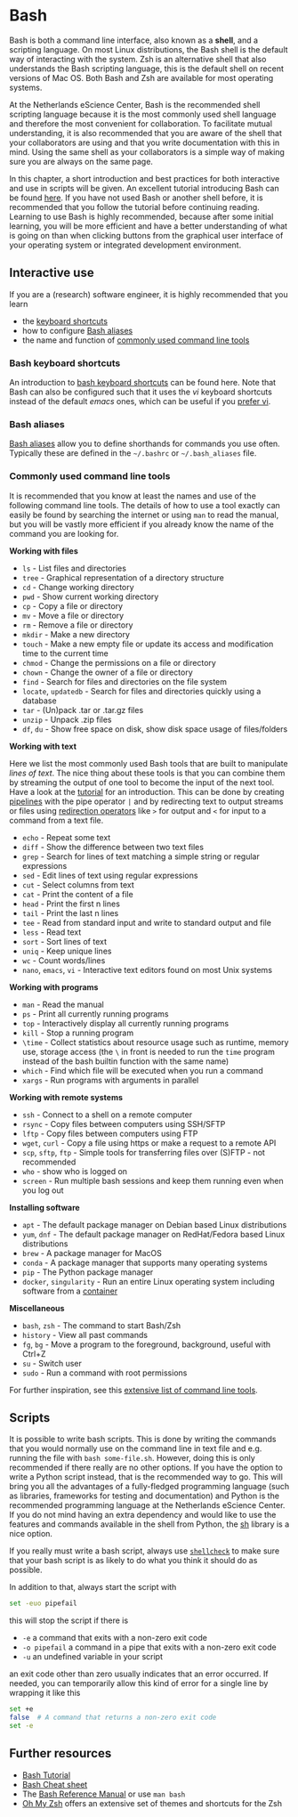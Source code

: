 # Bash

Bash is both a command line interface,
also known as a **shell**, and a scripting language.
On most Linux distributions, the Bash shell is the default way of interacting
with the system.
Zsh is an alternative shell that also understands the Bash scripting language,
this is the default shell on recent versions of Mac OS.
Both Bash and Zsh are available for most operating systems.

At the Netherlands eScience Center, Bash is the recommended shell scripting
language because it is the most commonly used shell language and therefore the
most convenient for collaboration.
To facilitate mutual understanding, it is also recommended that you are aware of
the shell that your collaborators are using and that you write documentation
with this in mind.
Using the same shell as your collaborators is a simple way of making sure you
are always on the same page.

In this chapter, a short introduction and best practices for both interactive
and use in scripts will be given.
An excellent tutorial introducing Bash can be found
[here](https://swcarpentry.github.io/shell-novice/).
If you have not used Bash or another shell before, it is recommended that you
follow the tutorial before continuing reading.
Learning to use Bash is highly recommended, because after some initial learning,
you will be more efficient and have a better understanding of what is going on
than when clicking buttons from the graphical user interface of your operating
system or integrated development environment.

## Interactive use

If you are a (research) software engineer, it is highly recommended that you
learn

- the [keyboard shortcuts](#Bash-keyboard-shortcuts)
- how to configure [Bash aliases](#Bash-aliases)
- the name and function of [commonly used command line tools](#Commonly-used-command-line-tools)

### Bash keyboard shortcuts
An introduction to
[bash keyboard shortcuts](https://www.tecmint.com/linux-command-line-bash-shortcut-keys/)
can be found here.
Note that Bash can also be configured such that it uses the *vi* keyboard
shortcuts instead of the default *emacs* ones, which can be useful if you
[prefer vi](https://skeptics.stackexchange.com/questions/17492/does-emacs-cause-emacs-pinky).

### Bash aliases
[Bash aliases](https://linuxize.com/post/how-to-create-bash-aliases/)
allow you to define shorthands for commands you use often.
Typically these are defined in the `~/.bashrc` or `~/.bash_aliases` file.

### Commonly used command line tools
It is recommended that you know at least the names and use of the following
command line tools.
The details of how to use a tool exactly can easily be found by searching the
internet or using `man` to read the manual, but you will be vastly more
efficient if you already know the name of the command you are looking for.

**Working with files**

- `ls` - List files and directories
- `tree` - Graphical representation of a directory structure
- `cd` - Change working directory
- `pwd` - Show current working directory
- `cp` - Copy a file or directory
- `mv` - Move a file or directory
- `rm` - Remove a file or directory
- `mkdir` - Make a new directory
- `touch` - Make a new empty file or update its access and modification time to the current time
- `chmod` - Change the permissions on a file or directory
- `chown` - Change the owner of a file or directory
- `find` - Search for files and directories on the file system
- `locate`, `updatedb` - Search for files and directories quickly using a database
- `tar` - (Un)pack .tar or .tar.gz files
- `unzip` - Unpack .zip files
- `df`, `du` - Show free space on disk, show disk space usage of files/folders

**Working with text**

Here we list the most commonly used Bash tools that are built to manipulate
*lines of text*.
The nice thing about these tools is that you can combine them by streaming the
output of one tool to become the input of the next tool.
Have a look at the
[tutorial](https://swcarpentry.github.io/shell-novice/04-pipefilter/index.html)
for an introduction.
This can be done by creating
[pipelines](https://www.gnu.org/savannah-checkouts/gnu/bash/manual/bash.html#Pipelines)
with the pipe operator `|` and by redirecting text to output streams or files
using
[redirection operators](https://www.gnu.org/savannah-checkouts/gnu/bash/manual/bash.html#Redirections)
like `>` for output and `<` for input to a command from a text file.

- `echo` - Repeat some text
- `diff` - Show the difference between two text files
- `grep` - Search for lines of text matching a simple string or regular expressions
- `sed` - Edit lines of text using regular expressions
- `cut` - Select columns from text
- `cat` - Print the content of a file
- `head` - Print the first n lines
- `tail` - Print the last n lines
- `tee`	- Read from standard input and write to standard output and file
- `less` - Read text
- `sort` - Sort lines of text
- `uniq` - Keep unique lines
- `wc` - Count words/lines
- `nano`, `emacs`, `vi` - Interactive text editors found on most Unix systems

**Working with programs**

- `man` - Read the manual
- `ps` - Print all currently running programs
- `top` - Interactively display all currently running programs
- `kill` - Stop a running program
- `\time` - Collect statistics about resource usage such as runtime, memory use, storage access (the `\` in front is needed to run the `time` program instead of the bash builtin function with the same name)
- `which` - Find which file will be executed when you run a command
- `xargs` - Run programs with arguments in parallel

**Working with remote systems**

- `ssh` - Connect to a shell on a remote computer
- `rsync` - Copy files between computers using SSH/SFTP
- `lftp` - Copy files between computers using FTP
- `wget`, `curl` - Copy a file using https or make a request to a remote API
- `scp`, `sftp`, `ftp` - Simple tools for transferring files over (S)FTP - not recommended
- `who` - show who is logged on
- `screen` - Run multiple bash sessions and keep them running even when you log out

**Installing software**

- `apt` - The default package manager on Debian based Linux distributions
- `yum`, `dnf` - The default package manager on RedHat/Fedora based Linux distributions
- `brew` - A package manager for MacOS
- `conda` - A package manager that supports many operating systems
- `pip` - The Python package manager
- `docker`, `singularity` - Run an entire Linux operating system including software from a [container](https://www.docker.com/resources/what-container)

**Miscellaneous**

- `bash`, `zsh` - The command to start Bash/Zsh
- `history` - View all past commands
- `fg`, `bg` - Move a program to the foreground, background, useful with Ctrl+Z
- `su` - Switch user
- `sudo` - Run a command with root permissions

For further inspiration, see this
[extensive list of command line tools](https://fossbytes.com/a-z-list-linux-command-line-reference/).

## Scripts

It is possible to write bash scripts.
This is done by writing the commands that you would normally use on the command
line in text file and e.g. running the file with `bash some-file.sh`.
However, doing this is only recommended if there really are no other options.
If you have the option to write a Python script instead, that is the recommended
way to go.
This will bring you all the advantages of a fully-fledged programming language
(such as libraries, frameworks for testing and documentation) and Python is the
recommended programming language at the Netherlands eScience Center.
If you do not mind having an extra dependency and would like to use the features
and commands available in the shell from Python, the
[sh](https://amoffat.github.io/sh/) library is a nice option.

If you really must write a bash script, always use
[`shellcheck`](https://www.shellcheck.net/)
to make sure that your bash script is as likely to do what you think it should
do as possible.

In addition to that, always start the script with
```bash
set -euo pipefail
```
this will stop the script if there is

- `-e` a command that exits with a non-zero exit code
- `-o pipefail` a command in a pipe that exits with a non-zero exit code
- `-u` an undefined variable in your script

an exit code other than zero usually indicates that an error occurred.
If needed, you can temporarily allow this kind of error for a single line by
wrapping it like this
```bash
set +e
false  # A command that returns a non-zero exit code
set -e
```

## Further resources

- [Bash Tutorial](https://swcarpentry.github.io/shell-novice/)
- [Bash Cheat sheet](https://devhints.io/bash)
- The [Bash Reference Manual](https://www.gnu.org/savannah-checkouts/gnu/bash/manual/bash.html) or use `man bash`
- [Oh My Zsh](https://ohmyz.sh/) offers an extensive set of themes and shortcuts for the Zsh
